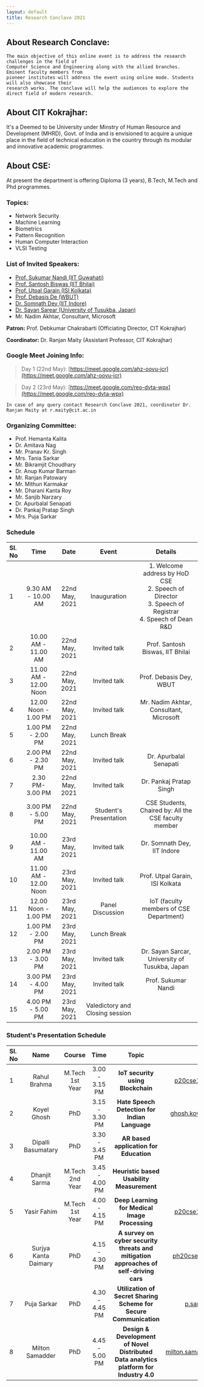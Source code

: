 ```yaml
---
layout: default
title: Research Conclave 2021
---
```


## About Research Conclave:

```
The main objective of this online event is to address the research challenges in the field of 
Computer Science and Engineering along with the allied branches. Eminent faculty members from 
pioneer institutes will address the event using online mode. Students will also showcase their 
research works. The conclave will help the audiences to explore the direct field of modern research.
```

## About CIT Kokrajhar:

It's a Deemed to be University under Minstry of Human Resource and Development (MHRD), Govt. of India and is envisioned to acquire a unique place in the field of technical education in the country through its modular and innovative academic programmes.

## About CSE:

At present the department is offering Diploma (3 years), B.Tech, M.Tech and Phd programmes.

### Topics:

* Network Security
* Machine Learning
* Biometrics
* Pattern Recognition
* Human Computer Interaction
* VLSI Testing

### List of Invited Speakers:

* [Prof. Sukumar Nandi (IIT Guwahati)](http://www.iitg.ac.in/engfac/sukumar/public_html/)
* [Prof. Santosh Biswas (IIT Bhilai)](https://www.iitbhilai.ac.in/index.php?pid=santosh)
* [Prof. Utpal Garain (ISI Kolkata)](https://www.isical.ac.in/~utpal/)
* [Prof. Debasis De (WBUT)](https://makautwb.ac.in/plug.php?e=WBUTtool&f=faculty_profile&user_id=36)
* [Dr. Somnath Dey (IIT Indore)](https://somnathd.wixsite.com/somnath)
* [Dr. Sayan Sarear (University of Tusukba, Japan)](https://sayansarcar.github.io/)
* Mr. Nadim Akhtar, Consultant, Microsoft


**Patron:** Prof. Debkumar Chakrabarti (Officiating Director, CIT Kokrajhar)

**Coordinator:** Dr. Ranjan Maity (Assistant Professor, CIT Kokrajhar)

### Google Meet Joining Info:
> Day 1 (22nd May): [https://meet.google.com/ahz-oovu-jcr](https://meet.google.com/ahz-oovu-jcr)

> Day 2 (23rd May): [https://meet.google.com/reo-dvta-wpx](https://meet.google.com/reo-dvta-wpx)

```
In case of any query contact Research Conclave 2021, coordinator Dr. Ranjan Maity at r.maity@cit.ac.in
```

### Organizing Committee:
* Prof. Hemanta Kalita
* Dr. Amitava Nag
* Mr. Pranav Kr. Singh
* Mrs. Tania Sarkar
* Mr. Bikramjit Choudhary
* Dr. Anup Kumar Barman
* Mr. Ranjan Patowary
* Mr. Mithun Karmakar
* Mr. Dharani Kanta Roy
* Mr. Sanjib Narzary
* Dr. Apurbalal Senapati
* Dr. Pankaj Pratap Singh
* Mrs. Puja Sarkar

### Schedule

| Sl. No       | Time              | Date  | Event | Details |
|:-------------|:------------------:|:------:|:------:|:--------:|
| 1            | 9.30 AM - 10.00 AM | 22nd May, 2021  | Inauguration | 1. Welcome address by HoD CSE<br/>2. Speech of Director<br/>3. Speech of Registrar<br/>4. Speech of Dean R&D
| 2            | 10.00 AM - 11.00 AM | 22nd May, 2021 | Invited talk | Prof. Santosh Biswas, IIT Bhilai
| 3            | 11.00 AM - 12.00 Noon | 22nd May, 2021 | Invited talk | Prof. Debasis Dey, WBUT
| 4            | 12.00 Noon - 1.00 PM | 22nd May, 2021 | Invited talk | Mr. Nadim Akhtar, Consultant, Microsoft
| 5            | 1.00 PM - 2.00 PM | 22nd May, 2021 | Lunch Break |
| 6            | 2.00 PM - 2.30 PM | 22nd May, 2021 | Invited talk | Dr. Apurbalal Senapati |
| 7            | 2.30 PM- 3.00 PM  | 22nd May, 2021 | Invited  talk | Dr. Pankaj Pratap Singh |
| 8            | 3.00 PM - 5.00 PM | 22nd May, 2021 | Student's Presentation | CSE Students, Chaired by: All the CSE faculty member
| 9            | 10.00 AM - 11.00 AM | 23rd May, 2021 | Invited talk | Dr. Somnath Dey, IIT Indore
| 10           | 11.00 AM - 12.00 Noon | 23rd May, 2021 | Invited talk | Prof. Utpal Garain, ISI Kolkata
| 11          | 12.00 Noon - 1.00 PM | 23rd May, 2021 | Panel Discussion | IoT (faculty members of CSE Department)
| 12           | 1.00 PM - 2.00 PM | 23rd May, 2021 | Lunch Break | 
| 13           | 2.00 PM - 3.00 PM | 23rd May, 2021 | Invited talk | Dr. Sayan Sarcar, University of Tusukba, Japan
| 14           | 3.00 PM - 4.00 PM | 23rd May, 2021 | Invited talk | Prof. Sukumar Nandi
| 15           | 4.00 PM - 5.00 PM | 23rd May, 2021 | Valedictory and Closing session |

### Student's Presentation Schedule

| Sl. No | Name | Course | Time | Topic | Email |
|:----|:--------:|:------:|:------:|:--------:|:----:|
| 1 | Rahul Brahma  | M.Tech 1st Year | 3.00 - 3.15 PM | **IoT security using Blockchain** | p20cse1009@cit.ac.in |
| 2 | Koyel Ghosh | PhD | 3.15 - 3.30 PM | **Hate Speech Detection for Indian Language** | ghosh.koyel8@gmail.com |
| 3 | Dipalli Basumatary | PhD | 3.30 - 3.45 PM | **AR based application for Education** | |
| 4 | Dhanjit Sarma | M.Tech 2nd Year | 3.45 - 4.00 PM | **Heuristic based Usability Measurement** | |
| 5 | Yasir Fahim | M.Tech 1st Year | 4.00 - 4.15 PM | **Deep Learning for Medical Image Processing** | p20cse1002@cit.ac.in |
| 6 | Surjya Kanta Daimary | PhD | 4.15 - 4.30 PM | **A survey on cyber security threats and mitigation approaches of self-driving cars** | ph20cse1001@cit.ac.in |
| 7 | Puja Sarkar | PhD | 4.30 - 4.45 PM | **Utilization of Secret Sharing Scheme for Secure Communication** | p.sarkar@cit.ac |
| 8 | Milton Samadder | PhD | 4.45 - 5.00 PM | **Design & Development of Novel Distributed Data analytics platform for Industry 4.0** | milton.samadder@gmail.com|
